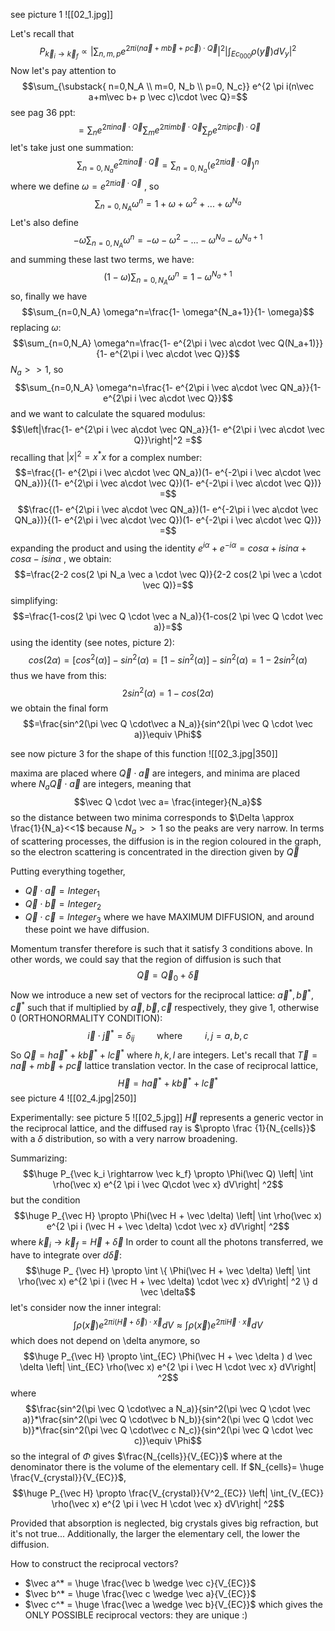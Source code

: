 
see picture 1
![[02_1.jpg]]

Let's recall that $$P_{\vec k_i \rightarrow \vec k_f} \propto \left|\sum_{n,m,p} e^{2 \pi i(n\vec a+m\vec b+ p \vec c)\cdot \vec Q}\right|^2 \left|\int_{Ec_{000}} \rho (\vec y)   dV_y\right|^2$$
Now let's pay attention to $$\sum_{\substack{ n=0,N_A \\ m=0, N_b \\ p=0, N_c}} e^{2 \pi i(n\vec a+m\vec b+ p \vec c)\cdot \vec Q}=$$
see pag 36 ppt:
$$=\sum_{n} e^{2 \pi in\vec a\cdot \vec Q}\sum_{m} e^{2 \pi im\vec b\cdot \vec Q}\sum_{p} e^{2 \pi ip \vec c)\cdot \vec Q}$$
let's take just one summation:
$$\sum_{n=0, N_a} e^{2 \pi in\vec a\cdot \vec Q}= \sum_{n=0,N_a} (e^{2 \pi i \vec a\cdot \vec Q})^n$$
where we define $\omega= e^{2 \pi i \vec a \cdot \vec Q}$ , so
$$\sum_{n=0,N_A} \omega^n= 1+ \omega+ \omega^2+...+ \omega^{N_a}$$
Let's also define $$- \omega \sum_{n=0,N_A} \omega^n= -\omega- \omega^2-...- \omega^{N_a}- \omega^{N_a+1}$$
and summing these last two terms, we have: $$(1- \omega) \sum_{n=0,N_A} \omega^n=1- \omega^{N_a+1}$$
so, finally we have $$\sum_{n=0,N_A} \omega^n=\frac{1- \omega^{N_a+1}}{1- \omega}$$
replacing $\omega$:
$$\sum_{n=0,N_A} \omega^n=\frac{1- e^{2\pi i \vec a\cdot \vec Q(N_a+1)}}{1- e^{2\pi i \vec a\cdot \vec Q}}$$
$N_a >>1$, so
$$\sum_{n=0,N_A} \omega^n=\frac{1- e^{2\pi i \vec a\cdot \vec QN_a}}{1- e^{2\pi i \vec a\cdot \vec Q}}$$
and we want to calculate the squared modulus:
$$\left|\frac{1- e^{2\pi i \vec a\cdot \vec QN_a}}{1- e^{2\pi i \vec a\cdot \vec Q}}\right|^2 =$$
recalling that $|x|^2= x^* x$ for a complex number:
$$=\frac{(1- e^{2\pi i \vec a\cdot \vec QN_a})(1- e^{-2\pi i \vec a\cdot \vec QN_a})}{(1- e^{2\pi i \vec a\cdot \vec Q})(1- e^{-2\pi i \vec a\cdot \vec Q})} =$$
$$\frac{(1- e^{2\pi i \vec a\cdot \vec QN_a})(1- e^{-2\pi i \vec a\cdot \vec QN_a})}{(1- e^{2\pi i \vec a\cdot \vec Q})(1- e^{-2\pi i \vec a\cdot \vec Q})} =$$
expanding the product and using the identity $e^{i\alpha} + e^{-i\alpha}= cos \alpha +i sin \alpha + cos \alpha - i sin \alpha$ , we obtain:
$$=\frac{2-2 cos(2 \pi N_a \vec a \cdot \vec Q)}{2-2 cos(2 \pi \vec a \cdot \vec Q)}=$$
simplifying:
$$=\frac{1-cos(2 \pi \vec Q \cdot \vec a N_a)}{1-cos(2 \pi \vec Q \cdot \vec a)}=$$
using the identity (see notes, picture 2):
$$cos(2 \alpha) = [cos^2 (\alpha)]- sin^2 (\alpha)= [1-sin^2(\alpha)]-sin^2(\alpha)=1-2sin^2(\alpha)$$
thus we have from this:$$2sin^2(\alpha)=1-cos(2\alpha)$$
we obtain the final form
$$=\frac{sin^2(\pi \vec Q \cdot\vec a N_a)}{sin^2(\pi \vec Q \cdot \vec a)}\equiv \Phi$$

see now picture 3 for the shape of this function
![[02_3.jpg|350]]

maxima are placed where $\vec Q \cdot \vec a$ are integers, and minima are placed where $N_a \vec Q \cdot \vec a$ are integers, meaning that $$\vec Q \cdot \vec a= \frac{integer}{N_a}$$
so the distance between two minima corresponds to $\Delta \approx \frac{1}{N_a}<<1$ because $N_a>>1$ so the peaks are very narrow. In terms of scattering processes, the diffusion is in the region coloured in the graph, so the electron scattering is concentrated in the direction given by $\vec Q$ 

Putting everything together,
- $\vec Q \cdot \vec a = Integer_1$
- $\vec Q \cdot \vec b = Integer_2$
- $\vec Q \cdot \vec c = Integer_3$
where we have MAXIMUM DIFFUSION, and around these point we have diffusion.

Momentum transfer therefore is such that it satisfy 3 conditions above. In other words, we could say that the region of diffusion is such that $$\vec Q = \vec Q_0 + \vec \delta$$
Now we introduce a new set of vectors for the reciprocal lattice: $\vec a^*, \vec b^*, \vec c^*$ such that if multiplied by $\vec a, \vec b, \vec c$ respectively, they give 1, otherwise 0 (ORTHONORMALITY CONDITION): $$\vec i \cdot \vec j^* = \delta_{ij}\qquad\text{ where } \qquad i,j=a,b,c$$
So $\vec Q =  h \vec a^* + k \vec b^* + l \vec c^*$ where $h,k,l$ are integers.
Let's recall that $\vec T= n\vec a+ m \vec b +p \vec c$ lattice translation vector. In the case of reciprocal lattice, $$\vec H=  h \vec a^* + k \vec b^* + l \vec c^*$$
see picture 4
![[02_4.jpg|250]]

Experimentally:
see picture 5
![[02_5.jpg]]
$\vec H$ represents a generic vector in the reciprocal lattice, and the diffused ray is $\propto \frac {1}{N_{cells}}$ with a $\delta$ distribution, so with a very narrow broadening.

Summarizing:
$$\huge P_{\vec k_i \rightarrow \vec k_f} \propto \Phi(\vec Q) \left| \int \rho(\vec x) e^{2 \pi i \vec Q\cdot \vec x} dV\right| ^2$$
but the condition $$\huge P_{\vec H} \propto \Phi(\vec H + \vec \delta) \left| \int \rho(\vec x) e^{2 \pi i (\vec H + \vec \delta) \cdot \vec x} dV\right| ^2$$
where $\vec k_i \rightarrow \vec k_f= \vec H + \vec \delta$ 
In order to count all the photons transferred, we have to integrate over $d \vec \delta$: $$\huge P_ {\vec H} \propto \int \{ \Phi(\vec H + \vec \delta) \left| \int \rho(\vec x) e^{2 \pi i (\vec H + \vec \delta) \cdot \vec x} dV\right| ^2 \} d \vec \delta$$
let's consider now the inner integral: $$\int \rho(\vec x) e^{2 \pi i (\vec H + \vec \delta) \cdot \vec x} dV \approx \int \rho(\vec x) e^{2 \pi i \vec H  \cdot \vec x} dV$$
which does not depend on \delta anymore, so $$\huge P_{\vec H} \propto \int_{EC} \Phi(\vec H + \vec \delta  ) d \vec \delta \left| \int_{EC} \rho(\vec x) e^{2 \pi i \vec H  \cdot \vec x} dV\right| ^2$$
where $$\frac{sin^2(\pi \vec Q \cdot\vec a N_a)}{sin^2(\pi \vec Q \cdot \vec a)}*\frac{sin^2(\pi \vec Q \cdot\vec b N_b)}{sin^2(\pi \vec Q \cdot \vec b)}*\frac{sin^2(\pi \vec Q \cdot\vec c N_c)}{sin^2(\pi \vec Q \cdot \vec c)}\equiv \Phi$$
so the integral of $\Phi$ gives $\frac{N_{cells}}{V_{EC}}$
where at the denominator there is the volume of the elementary cell. If $N_{cells}=  \huge \frac{V_{crystal}}{V_{EC}}$, 
$$\huge P_{\vec H} \propto \frac{V_{crystal}}{V^2_{EC}} \left| \int_{V_{EC}} \rho(\vec x) e^{2 \pi i \vec H  \cdot \vec x} dV\right| ^2$$

Provided that absorption is neglected, big crystals gives big refraction, but it's not true... 
Additionally, the larger the elementary cell, the lower the diffusion.

How to construct the reciprocal vectors? 
- $\vec a^* = \huge \frac{\vec b \wedge \vec c}{V_{EC}}$
- $\vec b^* = \huge \frac{\vec c \wedge \vec a}{V_{EC}}$
- $\vec c^* = \huge \frac{\vec a \wedge \vec b}{V_{EC}}$
which gives the ONLY POSSIBLE reciprocal vectors: they are unique :)